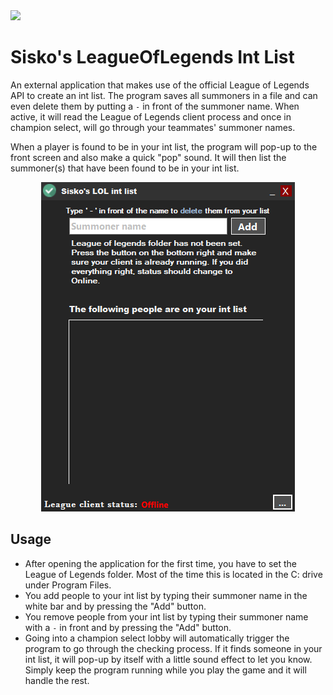 <img src="https://img.shields.io/github/v/release/ZeynelKoca/LeagueOfLegends-int-list.svg">

# Sisko's LeagueOfLegends Int List
An external application that makes use of the official League of Legends API to create an int list. The program saves all summoners in a file and can even delete them by putting 
a `-` in front of the summoner name. When active, it will read the League of Legends client process and once in champion select, will go through your teammates' summoner names.


When a player is found to be in your int list, the program will pop-up to the front screen and also make a quick "pop" sound. It will then list the summoner(s) that have been
found to be in your int list. 

<p align="center">
  <img src="LoL_int_list/Resources/Application.png">
</p>


## Usage
- After opening the application for the first time, you have to set the League of Legends folder. Most of the time this is located in the C: drive under Program Files.
- You add people to your int list by typing their summoner name in the white bar and by pressing the "Add" button.
- You remove people from your int list by typing their summoner name with a `-` in front and by pressing the "Add" button.
- Going into a champion select lobby will automatically trigger the program to go through the checking process. If it finds someone in your int list, it will pop-up by itself
with a little sound effect to let you know. Simply keep the program running while you play the game and it will handle the rest.
